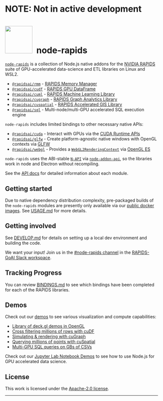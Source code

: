 # NOTE: Not in active development

# <div align="left"><img src="https://rapids.ai/assets/images/rapids_logo.png" width="90px"/>&nbsp; node-rapids</div>

[`node-rapids`](https://github.com/rapidsai/node) is a collection of Node.js native addons for the [NVIDIA RAPIDS](https://rapids.ai/) suite of GPU-accelerated data-science and ETL libraries on Linux and WSL2.

* [`@rapidsai/rmm`](https://github.com/rapidsai/node/tree/main/modules/rmm) - [RAPIDS Memory Manager](https://github.com/rapidsai/rmm)
* [`@rapidsai/cudf`](https://github.com/rapidsai/node/tree/main/modules/cudf) - [RAPIDS GPU DataFrame](https://github.com/rapidsai/cudf)
* [`@rapidsai/cuml`](https://github.com/rapidsai/node/tree/main/modules/cuml) - [RAPIDS Machine Learning Library](https://github.com/rapidsai/cuml)
* [`@rapidsai/cugraph`](https://github.com/rapidsai/node/tree/main/modules/cugraph) - [RAPIDS Graph Analytics Library](https://github.com/rapidsai/cugraph)
* [`@rapidsai/cuspatial`](https://github.com/rapidsai/node/tree/main/modules/cuspatial) - [RAPIDS Accelerated GIS Library](https://github.com/rapidsai/cuspatial)
* [`@rapidsai/sql`](https://github.com/rapidsai/node/tree/main/modules/sql) - Multi-node/multi-GPU accelerated SQL execution engine

`node-rapids` includes limited bindings to other necessary native APIs:

* [`@rapidsai/cuda`](https://github.com/rapidsai/node/tree/main/modules/cuda) - Interact with GPUs via the [CUDA Runtime APIs](https://developer.nvidia.com/cuda-toolkit)
* [`@rapidsai/glfw`](https://github.com/rapidsai/node/tree/main/modules/glfw) - Create platform-agnostic native windows with OpenGL contexts via [GLFW](https://github.com/glfw/glfw)
* [`@rapidsai/webgl`](https://github.com/rapidsai/node/tree/main/modules/webgl) - Provides a [`WebGL2RenderingContext`](https://developer.mozilla.org/en-US/docs/Web/API/WebGL2RenderingContext) via [OpenGL ES](https://www.khronos.org/opengles)

`node-rapids` uses the ABI-stable [`N-API`](https://nodejs.org/api/n-api.html) via [`node-addon-api`](https://github.com/nodejs/node-addon-api), so the libraries work in node and Electron without recompiling.

See the [API docs](https://rapidsai.github.io/node/) for detailed information about each module.

## Getting started

Due to native dependency distribution complexity, pre-packaged builds of the `node-rapids` modules are presently only available via our [public docker images](https://github.com/orgs/rapidsai/packages/container/package/node). See [USAGE.md](https://github.com/rapidsai/node/tree/main/USAGE.md) for more details.

## Getting involved

See [DEVELOP.md](https://github.com/rapidsai/node/blob/main/DEVELOP.md) for details on setting up a local dev environment and building the code.

We want your input! Join us in the [#node-rapids channel](https://rapids-goai.slack.com/archives/C0237JMVBRS) in the [RAPIDS-GoAI Slack workspace](https://rapids.ai/slack-invite).

## Tracking Progress

You can review [BINDINGS.md](https://github.com/rapidsai/node/blob/main/BINDINGS.md) to see which bindings have been completed for each of the RAPIDS libraries.

## Demos

Check out our [demos](https://github.com/rapidsai/node/tree/main/modules/demo) to see various visualization and compute capabilities:

* [Library of deck.gl demos in OpenGL](https://github.com/rapidsai/node/tree/main/modules/demo/deck/)
* [Cross filtering millions of rows with cuDF](https://github.com/rapidsai/node/tree/main/modules/demo/client-server)
* [Simulating & rendering with cuGraph](https://github.com/rapidsai/node/tree/main/modules/demo/graph/)
* [Querying millions of points with cuSpatial](https://github.com/rapidsai/node/tree/main/modules/demo/spatial/)
* [Multi-GPU SQL queries on GBs of CSVs](https://github.com/rapidsai/node/tree/main/modules/demo/sql/sql-cluster-server/)

Check out our [Jupyter Lab Notebook Demos](https://github.com/rapidsai/node/tree/main/modules/cudf/notebooks) to see how to use Node.js for GPU accelerated data science.

## License

This work is licensed under the [Apache-2.0 license](https://github.com/rapidsai/node/tree/main/LICENSE).

---
